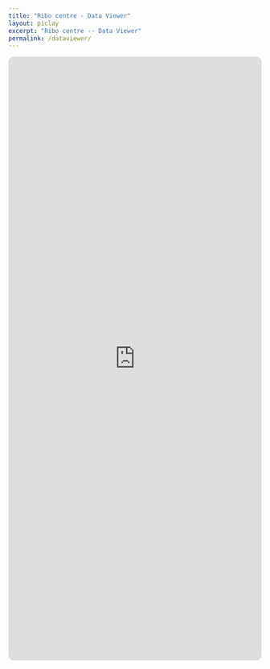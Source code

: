 ```yaml
---
title: "Ribo centre - Data Viewer"
layout: piclay
excerpt: "Ribo centre -- Data Viewer"
permalink: /dataviewer/
---
```


<div class="container-fluid">
  <div class="row">
  <div class="col-xs-12">
  <iframe src="https://tomcxf.github.io/Cirro/build/" class="rounded-iframe" width="100%" height="1200" frameborder="0"></iframe>
  </div>
  </div>
</div>
<style>
    .iframe-full-width {
    width: 100%;
    }
  .rounded-iframe {
    border-radius: 10px;
  }
</style>